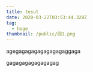 ```yaml
---
title: tesut
date: 2020-03-22T03:53:44.328Z
tag:
  - hoge
thumbnail: /public/図1.png
---
```

agegagagagagagagagaggaga





gagagagagagagagag
